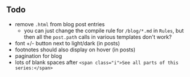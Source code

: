 ## Todo

- remove `.html` from blog post entries
    + you can just change the compile rule for `/blog/*.md` in `Rules`, but then all the `post.path` calls in various templates don't work?
- font +/- button next to light/dark (in posts)
- footnotes should also display on hover (in posts)
- pagination for blog
- lots of blank spaces after `<span class="i">See all parts of this series:</span>`
